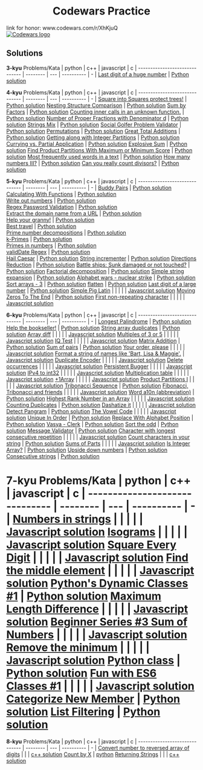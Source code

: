 <h1 align="center">Codewars Practice</h1>
link for honor: www.codewars.com/r/XhKjuQ
<br>
<a href="https://www.codewars.com/users/Carje">
    <img src="https://www.codewars.com/packs/assets/logo.61192cf7.svg" alt="Codewars logo">
</a>

## Solutions
**3-kyu**
         Problems/Kata         |  python  | c++ | javascript | c |
------------------------------ | -------- | --- | ---------- | - |
[Last digit of a huge number](https://www.codewars.com/kata/5518a860a73e708c0a000027)   | [Python solution](python/3_kyu/Last_digit_of_a_huge_number.py) 


**4-kyu**
         Problems/Kata         |  python  | c++ | javascript | c |
------------------------------ | -------- | --- | ---------- | - |
[Square into Squares protect trees!](https://www.codewars.com/kata/54eb33e5bc1a25440d000891/)   | [Python solution](python/4_kyu/Square_into_Squares_Protect_trees.py) 
[Nesting Structure Comparison](https://www.codewars.com/kata/520446778469526ec0000001/)   | [Python solution](python/4_kyu/Nesting_Structure_Comparison.py) 
[Sum by Factors](https://www.codewars.com/kata/54d496788776e49e6b00052f/)   | [Python solution](python/4_kyu/Sum_by_Factors.py) 
[Counting inner calls in an unknown function.](https://www.codewars.com/kata/53efc28911c36ff01e00012c/)   | [Python solution](python/4_kyu/Counting.py) 
[Number of Proper Fractions with Denominator d](https://www.codewars.com/kata/55b7bb74a0256d4467000070/)   | [Python solution](python/4_kyu/Number_of_Proper_Fractions_with_Denominator.py)
[Strings Mix](https://www.codewars.com/kata/5629db57620258aa9d000014/)   | [Python solution](python/4_kyu/Strings_Mix.py)
[Social Golfer Problem Validator](https://www.codewars.com/kata/556c04c72ee1147ff20000c9/)   | [Python solution](python/4_kyu/Social_Golfer_Problem_Validator.py) 
[Permutations](https://www.codewars.com/kata/5254ca2719453dcc0b00027d/)   | [Python solution](python/4_kyu/Permutations.py)
[Great Total Additions](https://www.codewars.com/kata/568f2d5762282da21d000011)   | [Python solution](python/4_kyu/Great_Total_Additions.py) 
[Getting along with Integer Partitions](https://www.codewars.com/kata/55cf3b567fc0e02b0b00000b/)   | [Python solution](python/4_kyu/Partitions.py)
[Currying vs. Partial Application](https://www.codewars.com/kata/53cf7e37e9876c35a60002c9/)   | [Python solution](python/4_kyu/Currying_vs_Partial_Application.py)
[Explosive Sum](https://www.codewars.com/kata/52ec24228a515e620b0005ef/)   | [Python solution](python/4_kyu/Explosive_sum.py)
[Find Product Partitions With Maximum or Minimum Score](https://www.codewars.com/kata/52ec24228a515e620b0005ef/)   | [Python solution](python/4_kyu/Find_Product_Partitions.py)
[Most frequently used words in a text](https://www.codewars.com/kata/51e056fe544cf36c410000fb/)   | [Python solution](python/4_kyu/Most_frequently_used_words_in_a_text.py)
[How many numbers III?](https://www.codewars.com/kata/5877e7d568909e5ff90017e6/)   | [Python solution](python/4_kyu/How_many_numbers.py)
[Can you really count divisors?](https://www.codewars.com/kata/58b16300a470d47498000811/)   | [Python solution](python/4_kyu/Can_you_really_count_divisors.py)

**5-kyu**
         Problems/Kata         |  python  | c++ | javascript | c |
------------------------------ | -------- | --- | ---------- | - |
[Buddy Pairs](https://www.codewars.com/kata/59ccf051dcc4050f7800008f/solutions/python)   | [Python solution](python/5_kyu/Buddy_pairs.py)
[Calculating With Functions](https://www.codewars.com/kata/525f3eda17c7cd9f9e000b39/train/python)   | [Python solution](python/5_kyu/Calculating_With_Functions.py)  
[Write out numbers](https://www.codewars.com/kata/52724507b149fa120600031d/)   | [Python solution](python/5_kyu/Write_out_numbers.py)  
[Regex Password Validation](https://www.codewars.com/kata/52e1476c8147a7547a000811)   | [Python solution](python/5_kyu/Regex_Password_Validation.py)  
[Extract the domain name from a URL](https://www.codewars.com/kata/514a024011ea4fb54200004b/)   | [Python solution](python/5_kyu/Extract_the_domain_name_from_a_URL.py)  
[Help your granny!](https://www.codewars.com/kata/5536a85b6ed4ee5a78000035/)   | [Python solution](python/5_kyu/Help_your_granny!.py)  
[Best travel](https://www.codewars.com/kata/55e7280b40e1c4a06d0000aa/)   | [Python solution](python/5_kyu/Best_travel.py)  
[Prime number decompositions](https://www.codewars.com/kata/53c93982689f84e321000d62/)   | [Python solution](python/5_kyu/Prime_number_decompositions.py)  
[k-Primes](https://www.codewars.com/kata/5726f813c8dcebf5ed000a6b)   | [Python solution](python/5_kyu/k-Primes.py)  
[Primes in numbers](https://www.codewars.com/kata/54d512e62a5e54c96200019e/)   | [Python solution](python/5_kyu/Primes_in_numbers.py)  
[validDate Regex](https://www.codewars.com/kata/548db0bd1df5bbf29b0000b7/)   | [Python solution](python/5_kyu/validDate_Regex.py)  
[Hail Caesar](https://www.codewars.com/kata/57067d7b7a53e88ae400024c)   | [Python solution](python/5_kyu/Hail_Caesar.py)
[String incrementer](https://www.codewars.com/kata/54a91a4883a7de5d7800009c/)   | [Python solution](python/5_kyu/String_incrementer.py)
[Directions Reduction](https://www.codewars.com/kata/550f22f4d758534c1100025a/solutions/python)   | [Python solution](python/5_kyu/Directions_Reduction.py)
[Battle ships: Sunk damaged or not touched?](https://www.codewars.com/kata/58d06bfbc43d20767e000074)   | [Python solution](python/5_kyu/Battle_ships.py)
[Factorial decomposition](https://www.codewars.com/kata/5a045fee46d843effa000070/)   | [Python solution](python/5_kyu/Factorial_decomposition.py)
[Simple string expansion](https://www.codewars.com/kata/5a793fdbfd8c06d07f0000d5/)   | [Python solution](python/5_kyu/Simple_string_expansion.py)
[Alphabet wars - nuclear strike](https://www.codewars.com/kata/59437bd7d8c9438fb5000004/)   | [Python solution](python/5_kyu/Alphabet_wars-nuclearStrike.py)
[Sort arrays - 3](https://www.codewars.com/kata/51f42b1de8f176db5a0002ae/)   | [Python solution](python/5_kyu/Which_x_for_that_sum.py)
[flatten](https://www.codewars.com/kata/513fa1d75e4297ba38000003)   | [Python solution](python/5_kyu/flatten.py)
[Last digit of a large number](https://www.codewars.com/kata/5511b2f550906349a70004e1/train/)   | [Python solution](python/5_kyu/Last_digit_of_a_large_number.py)
[Simple Pig Latin](https://www.codewars.com/kata/520b9d2ad5c005041100000f) | | | |  | [Javascript solution](javascript/5_kyu/Simple_Pig_Latin.js)
[Moving Zeros To The End](https://www.codewars.com/kata/52597aa56021e91c93000cb0/)   | [Python solution](python/5_kyu/MovingZerosToTheEnd.py)
[First non-repeating character](https://www.codewars.com/kata/52bc74d4ac05d0945d00054e/train/javascript)  | | | | | [Javascript solution](javascript/5_kyu/FirstNon-repeatingCharacter.js)


**6-kyu** 
         Problems/Kata         |  python  | c++ | javascript | c |
------------------------------ | -------- | --- | ---------- | - | 
[Longest Palindrome](https://www.codewars.com/kata/54bb6f887e5a80180900046b/train/python)   | [Python solution](python/6_kyu/longest_palindrome.py)
[Help the bookseller!](https://www.codewars.com/kata/54dc6f5a224c26032800005c/train/python)   | [Python solution](python/6_kyu/Help_the_bookseller.py)
[String array duplicates](https://www.codewars.com/kata/59f08f89a5e129c543000069/)   | [Python solution](python/6_kyu/String_array_duplicates.py)
[Array diff](https://www.codewars.com/kata/523f5d21c841566fde000009/train/javascript)  | | | | | [Javascript solution](javascript/6_kyu/Array_diff.js)
[Multiples of 3 or 5](https://www.codewars.com/kata/514b92a657cdc65150000006/)  | | | | | [Javascript solution](javascript/6_kyu/Multiples_of_3_or_5.js)
[IQ Test](https://www.codewars.com/kata/552c028c030765286c00007d)  | | | | | [Javascript solution](javascript/6_kyu/IQ_Test.js)
[Matrix Addition](https://www.codewars.com/kata/526233aefd4764272800036f/)   | [Python solution](python/6_kyu/Matrix_Addition.py)
[Sum of pairs](https://www.codewars.com/kata/54d81488b981293527000c8f/)   | [Python solution](python/6_kyu/Sum_of_pairs.py)
[Your order, please](https://www.codewars.com/kata/55c45be3b2079eccff00010f/) | | | |  | [Javascript solution](javascript/6_kyu/Your_order_please.js)
[Format a string of names like 'Bart, Lisa & Maggie'.](https://www.codewars.com/kata/53368a47e38700bd8300030d/)   | [Javascript solution](javascript/6_kyu/Format.js)
[Duplicate Encoder](https://www.codewars.com/kata/54b42f9314d9229fd6000d9c/) | | | | | [Javascript solution](javascript/6_kyu/Duplicate_Encoder.js)
[Delete occurrences](https://www.codewars.com/kata/554ca54ffa7d91b236000023)  | | | | | [Javascript solution](javascript/6_kyu/Delete_occurrences.js)
[Persistent Bugger](https://www.codewars.com/kata/55bf01e5a717a0d57e0000ec/train/javascript)  | | | | | [Javascript solution](javascript/6_kyu/Persistent_Bugger.js)
[IPv4 to int32](https://www.codewars.com/kata/52ea928a1ef5cfec800003ee/train/javascript) | | | |  | [Javascript solution](javascript/6_kyu/IPv4_to_int32.js)
[Multiplication table](https://www.codewars.com/kata/534d2f5b5371ecf8d2000a08/train/javascript)  | | | | | [Javascript solution](javascript/6_kyu/Multiplication_table.js)
[+1Array](https://www.codewars.com/kata/5514e5b77e6b2f38e0000ca9)  | | | | | [Javascript solution](javascript/6_kyu/1Array.js)
[Product Partitions I](https://www.codewars.com/kata/56135a61f8b29814340000cd/)  | | | | | [Javascript solution](javascript/6_kyu/Product_PartitionsI.js)
[Tribonacci Sequence](https://www.codewars.com/kata/556deca17c58da83c00002db/)   | [Python solution](python/6_kyu/Tribonacci_Sequence.py)
[Fibonacci, Tribonacci and friends](https://www.codewars.com/kata/556e0fccc392c527f20000c5/) | | | |  | [Javascript solution](javascript/6_kyu/Fibonacci_Tribonacci_and_friends.js)
[Word a10n (abbreviation)](https://www.codewars.com/kata/5375f921003bf62192000746/)   | [Python solution](python/6_kyu/Word_a10n_abbreviation.py)
[Highest Rank Number in an Array](https://www.codewars.com/kata/5420fc9bb5b2c7fd57000004/) | | | |  | [Javascript solution](javascript/6_kyu/Highest_Rank_Number_in_an_Array.js)
[Counting Duplicates](https://www.codewars.com/kata/5375f921003bf62192000746/)   | [Python solution](python/6_kyu/Counting_Duplicates.py)
[Dashatize it](https://www.codewars.com/kata/58223370aef9fc03fd000071/)  | | | | | [Javascript solution](javascript/6_kyu/Dashatize_it.js)
[Detect Pangram](https://www.codewars.com/kata/545cedaa9943f7fe7b000048/train/python)   | [Python solution](python/6_kyu/Detect_Pangram.py)
[The Vowel Code](https://www.codewars.com/kata/53697be005f803751e0015aa/)  | | | | | [Javascript solution](javascript/6_kyu/The_Vowel_Code.js)
[Unique In Order](https://www.codewars.com/kata/54e6533c92449cc251001667/train/python)   | [Python solution](python/6_kyu/Unique_In_Order.py)
[Replace With Alphabet Position](https://www.codewars.com/kata/54e6533c92449cc251001667/train/python)   | [Python solution](python/6_kyu/ReplaceAlphabetPosition.py)
[Vasya - Clerk](https://www.codewars.com/kata/555615a77ebc7c2c8a0000b8/train/python)   | [Python solution](python/6_kyu/Vasya-Clerk.py)
[Sort the odd](https://www.codewars.com/kata/578aa45ee9fd15ff4600090d/)   | [Python solution](python/6_kyu/Sort_the_odd.py)
[Message Validator](https://www.codewars.com/kata/5fc7d2d2682ff3000e1a3fbc/)   | [Python solution](python/6_kyu/Message_Validator.py)
[Character with longest consecutive repetition](https://www.codewars.com/kata/586d6cefbcc21eed7a001155/) | | | |  | [Javascript solution](javascript/6_kyu/CharacterWithLongestConsecutiveRepetition.js)
[Count characters in your string](https://www.codewars.com/kata/52efefcbcdf57161d4000091/)   | [Python solution](python/6_kyu/Count_characters_in_your_string.py)
[Sums of Parts](https://www.codewars.com/kata/5ce399e0047a45001c853c2b/) | | | |  | [Javascript solution](javascript/6_kyu/SumsofParts.js)
[Is Integer Array?](https://www.codewars.com/kata/52a112d9488f506ae7000b95/)   | [Python solution](python/Integer_array.py)
[Upside down numbers](https://www.codewars.com/kata/59f7597716049833200001eb/)   | [Python solution](python/Upside_down_numbers.py)
[Consecutive strings](https://www.codewars.com/kata/56a5d994ac971f1ac500003e/)   | [Python solution](python/Consecutive_strings.py)


**7-kyu**
         Problems/Kata         |  python  | c++ | javascript | c |
------------------------------ | -------- | --- | ---------- | - |
[Numbers in strings](https://www.codewars.com/kata/59dd2c38f703c4ae5e000014/train/javascript) | | | |  | [Javascript solution](javascript/7_kyu/Numbers_in_strings.js) 
[Isograms](https://www.codewars.com/kata/54ba84be607a92aa900000f1/)  | | | | | [Javascript solution](javascript/7_kyu/Isograms.js) 
[Square Every Digit](https://www.codewars.com/kata/546e2562b03326a88e000020/)  | | | | | [Javascript solution](javascript/7_kyu/Square_Every_Digit.js) 
[Find the middle element](https://www.codewars.com/kata/545a4c5a61aa4c6916000755/) | | | |  | [Javascript solution](javascript/7_kyu/Find_the_middle_element.js) 
[Python's Dynamic Classes #1](https://www.codewars.com/kata/55ddb0ea5a133623b6000043)   | [Python solution](python/7_kyu/Python_Dynamic_Classes_1.py) 
[Maximum Length Difference](https://www.codewars.com/kata/5663f5305102699bad000056/)  | | | | | [Javascript solution](javascript/7_kyu/Maximum_Length_Difference.js) 
[Beginner Series #3 Sum of Numbers](https://www.codewars.com/kata/55f2b110f61eb01779000053/) | | | |  | [Javascript solution](javascript/7_kyu/Beginner_Series3.js) 
[Remove the minimum](https://www.codewars.com/kata/563cf89eb4747c5fb100001b) | | | |  | [Javascript solution](javascript/7_kyu/Remove_the_minimum.js) 
[Python class](https://www.codewars.com/collections/python-class)   | [Python solution](python/7_kyu/PythonClass) 
[Fun with ES6 Classes #1](https://www.codewars.com/kata/56f7f8215d7c12c0e7000b19/train/javascript)  | | | | | [Javascript solution](javascript/7_kyu/FunwithES6Classes1.js) 
[Categorize New Member](https://www.codewars.com/kata/5518a860a73e708c0a000027/train/python)   | [Python solution](python/7_kyu/CategorizeNewMember.py) 
[List Filtering](https://www.codewars.com/kata/53dbd5315a3c69eed20002dd/train/python)   | [Python solution](python/7_kyu/ListFiltering.py) 
=======

**8-kyu**
         Problems/Kata         |  python  | c++ | javascript | c |
------------------------------ | -------- | --- | ---------- | - |
[Convert number to reversed array of digits](https://www.codewars.com/kata/5583090cbe83f4fd8c000051/train/cpp) | | | [c++ solution](cpp/8_kyu/000.cpp)
[Count by X](https://www.codewars.com/kata/5513795bd3fafb56c200049e/)   | [python](python/8_kyu/0000.py)
[Returning Strings](https://www.codewars.com/kata/55a70521798b14d4750000a4/train/cpp) | |  | [c++ solution](cpp/8_kyu/0001.cpp)

